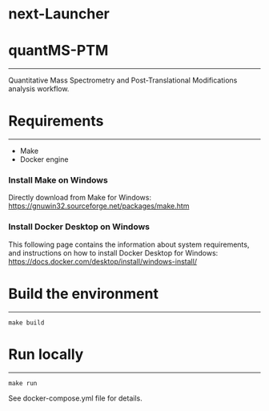 # next-Launcher


# quantMS-PTM
------------------------------
Quantitative Mass Spectrometry and Post-Translational Modifications analysis workflow.


# Requirements
------------------------------

- Make
- Docker engine

### Install Make on Windows

Directly download from Make for Windows:
https://gnuwin32.sourceforge.net/packages/make.htm


### Install Docker Desktop on Windows

This following page contains the information about system requirements, and instructions on how to install Docker Desktop for Windows:
https://docs.docker.com/desktop/install/windows-install/


# Build the environment
------------------------------

```
make build
```

# Run locally
------------------------------

```
make run
```

See docker-compose.yml file for details.


